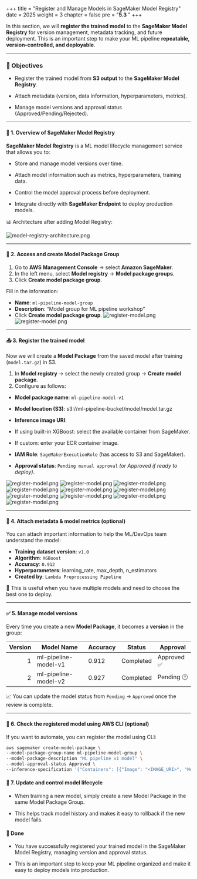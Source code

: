 +++
title = "Register and Manage Models in SageMaker Model Registry"
date = 2025
weight = 3
chapter = false
pre = "<b>5.3 </b>"
+++

In this section, we will **register the trained model** to the **SageMaker Model Registry** for version management, metadata tracking, and future deployment. This is an important step to make your ML pipeline **repeatable, version-controlled, and deployable**.

---

### 🎯 Objectives

- Register the trained model from **S3 output** to the **SageMaker Model Registry**.

- Attach metadata (version, data information, hyperparameters, metrics).

- Manage model versions and approval status (Approved/Pending/Rejected).

---

#### 🧠 1. Overview of SageMaker Model Registry

**SageMaker Model Registry** is a ML model lifecycle management service that allows you to:

- Store and manage model versions over time.

- Attach model information such as metrics, hyperparameters, training data.

- Control the model approval process before deployment.

- Integrate directly with **SageMaker Endpoint** to deploy production models.

📊 Architecture after adding Model Registry:

![model-registry-architecture.png](/images/5.3.png)

---

#### 📁 2. Access and create Model Package Group

1. Go to **AWS Management Console** → select **Amazon SageMaker**.
2. In the left menu, select **Model registry** → **Model package groups**.
3. Click **Create model package group**.

Fill in the information:

- **Name**: `ml-pipeline-model-group`
- **Description**: “Model group for ML pipeline workshop”
- Click **Create model package group**.
![register-model.png](/images/5-Configure-API-Gateway/5.3-register-and-manage-model/5.3.1.png)
![register-model.png](/images/5-Configure-API-Gateway/5.3-register-and-manage-model/5.3.2.png)

---

#### 📤 3. Register the trained model

Now we will create a **Model Package** from the saved model after training (`model.tar.gz`) in S3.

1. In **Model registry** → select the newly created group → **Create model package**.
2. Configure as follows:

- **Model package name**: `ml-pipeline-model-v1`
- **Model location (S3)**: s3://ml-pipeline-bucket/model/model.tar.gz

- **Inference image URI**:
- If using built-in XGBoost: select the available container from SageMaker.

- If custom: enter your ECR container image.

- **IAM Role**: `SageMakerExecutionRole` (has access to S3 and SageMaker).
- **Approval status**: `Pending manual approval` *(or Approved if ready to deploy)*.

![register-model.png](/images/5-Configure-API-Gateway/5.3-register-and-manage-model/5.3.4.png)
![register-model.png](/images/5-Configure-API-Gateway/5.3-register-and-manage-model/5.3.5.png)
![register-model.png](/images/5-Configure-API-Gateway/5.3-register-and-manage-model/5.3.6.png)
![register-model.png](/images/5-Configure-API-Gateway/5.3-register-and-manage-model/5.3.7.png)
![register-model.png](/images/5-Configure-API-Gateway/5.3-register-and-manage-model/5.3.8.png)
![register-model.png](/images/5-Configure-API-Gateway/5.3-register-and-manage-model/5.3.9.png)
![register-model.png](/images/5-Configure-API-Gateway/5.3-register-and-manage-model/5.3.10.png)
![register-model.png](/images/5-Configure-API-Gateway/5.3-register-and-manage-model/5.3.11.png)
![register-model.png](/images/5-Configure-API-Gateway/5.3-register-and-manage-model/5.3.12.png)
![register-model.png](/images/5-Configure-API-Gateway/5.3-register-and-manage-model/5.3.13.png)

---

#### 🧪 4. Attach metadata & model metrics (optional)

You can attach important information to help the ML/DevOps team understand the model:

- **Training dataset version**: `v1.0`
- **Algorithm**: `XGBoost`
- **Accuracy**: `0.912`
- **Hyperparameters**: learning_rate, max_depth, n_estimators
- **Created by**: `Lambda Preprocessing Pipeline`

📌 This is useful when you have multiple models and need to choose the best one to deploy.

---

#### ✅ 5. Manage model versions

Every time you create a new **Model Package**, it becomes a **version** in the group:

| Version | Model Name | Accuracy | Status | Approval |
|--------:|-------------------------|----------|-------------|--------------------|
| 1 | ml-pipeline-model-v1 | 0.912 | Completed | Approved ✅ |
| 2 | ml-pipeline-model-v2 | 0.927 | Completed | Pending 🕐 |

📈 You can update the model status from `Pending` → `Approved` once the review is complete.

---

#### 🔎 6. Check the registered model using AWS CLI (optional)

If you want to automate, you can register the model using CLI:

```bash
aws sagemaker create-model-package \
--model-package-group-name ml-pipeline-model-group \
--model-package-description "ML pipeline v1 model" \
--model-approval-status Approved \
--inference-specification '{"Containers": [{"Image": "<IMAGE_URI>", "ModelDataUrl": "s3://ml-pipeline-bucket/model/model.tar.gz"}], "SupportedContentTypes": ["text/csv"], "SupportedResponseMIMETypes": ["text/csv"]}'
```
#### 🧹 7. Update and control model lifecycle

- When training a new model, simply create a new Model Package in the same Model Package Group.

- This helps track model history and makes it easy to rollback if the new model fails.

#### 🎯 Done

- You have successfully registered your trained model in the SageMaker Model Registry, managing version and approval status.

- This is an important step to keep your ML pipeline organized and make it easy to deploy models into production.